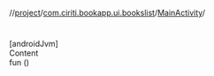 //[project](../../index.md)/[com.ciriti.bookapp.ui.bookslist](../index.md)/[MainActivity](index.md)/[<init>](-init-.md)



# <init>  
[androidJvm]  
Content  
fun [<init>](-init-.md)()  



